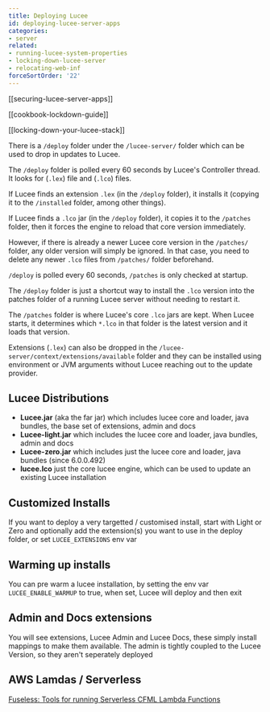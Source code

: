 ```yaml
---
title: Deploying Lucee
id: deploying-lucee-server-apps
categories:
- server
related:
- running-lucee-system-properties
- locking-down-lucee-server
- relocating-web-inf
forceSortOrder: '22'
---
```


[[securing-lucee-server-apps]]

[[cookbook-lockdown-guide]]

[[locking-down-your-lucee-stack]]

There is a `/deploy` folder under the `/lucee-server/` folder which can be used to drop in updates to Lucee.

The `/deploy` folder is polled every 60 seconds by Lucee's Controller thread.  It looks for (`.lex`) file and (`.lco`) files.

If Lucee finds an extension `.lex` (in the `/deploy` folder), it installs it (copying it to the `/installed` folder, among other things).

If Lucee finds a `.lco` jar (in the `/deploy` folder), it copies it to the `/patches` folder, then it forces the engine to reload that core version immediately.

However, if there is already a newer Lucee core version in the `/patches/` folder, any older version will simply be ignored. In that case, you need to delete any newer `.lco` files from `/patches/` folder beforehand.

`/deploy` is polled every 60 seconds, `/patches` is only checked at startup.

The `/deploy` folder is just a shortcut way to install the `.lco` version into the patches folder of a running Lucee server without needing to restart it.

The `/patches` folder is where Lucee's core `.lco` jars are kept.  When Lucee starts, it determines which `*.lco` in that folder is the latest version and it loads that version. 

Extensions (`.lex`) can also be dropped in the `/lucee-server/context/extensions/available` folder and they can be installed using environment or JVM arguments without Lucee reaching out to the update provider.

## Lucee Distributions

- **Lucee.jar** (aka the far jar) which includes lucee core and loader, java bundles, the base set of extensions, admin and docs
- **Lucee-light.jar** which includes the lucee core and loader, java bundles, admin and docs
- **Lucee-zero.jar** which includes just the lucee core and loader, java bundles (since 6.0.0.492)
- **lucee.lco** just the core lucee engine, which can be used to update an existing Lucee installation

## Customized Installs

If you want to deploy a very targetted / customised install, start with Light or Zero and optionally add the extension(s) you want to use in the deploy folder, or set `LUCEE_EXTENSIONS` env var

## Warming up installs

You can pre warm a lucee installation, by setting the env var `LUCEE_ENABLE_WARMUP` to true, when set, Lucee will deploy and then exit

## Admin and Docs extensions

You will see extensions, Lucee Admin and Lucee Docs, these simply install mappings to make them available. The admin is tightly coupled to the Lucee Version, so they aren't seperately deployed

## AWS Lamdas / Serverless

[Fuseless: Tools for running Serverless CFML Lambda Functions](https://fuseless.org/)
